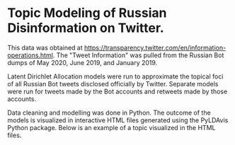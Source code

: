 # Topic Modeling of Russian Disinformation on Twitter. 


This data was obtained at https://transparency.twitter.com/en/information-operations.html. The "Tweet Information" was pulled from the Russian Bot dumps of May 2020, June 2019, and January 2019.

Latent Dirichlet Allocation models were run to approximate the topical foci of all Russian Bot tweets disclosed officially by Twitter. Separate models were run for tweets made by the Bot accounts and retweets made by those accounts. 

Data cleaning and modelling was done in Python. The outcome of the models is visualized in interactive HTML files generated using the PyLDAvis Python package. Below is an example of a topic visualized in the HTML files.





